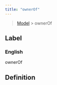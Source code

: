 ```yaml
---
title: "ownerOf"
---
```


> [Model](../../) > ownerOf

## Label

### English
ownerOf


## Definition



    
